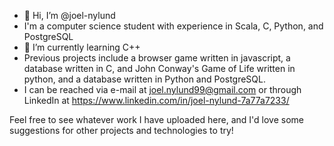 - 👋 Hi, I’m @joel-nylund
- I'm a computer science student with experience in Scala, C, Python, and PostgreSQL
- 🌱 I’m currently learning C++
- Previous projects include a browser game written in javascript, a database written in C, and John Conway's Game of Life written in python, and a database written
    in Python and PostgreSQL.
- I can be reached via e-mail at joel.nylund99@gmail.com or through LinkedIn at https://www.linkedin.com/in/joel-nylund-7a77a7233/

Feel free to see whatever work I have uploaded here, and I'd love some suggestions for other projects and technologies to try!
